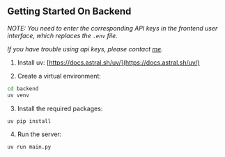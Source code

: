 ## Getting Started On Backend

*NOTE: You need to enter the corresponding API keys in the frontend user interface, which replaces the `.env` file.*

*If you have trouble using api keys, please contact [me](https://github.com/CaptainHPY).*

1. Install uv: [https://docs.astral.sh/uv/](https://docs.astral.sh/uv/)

2. Create a virtual environment:

```bash
cd backend
uv venv
```

3. Install the required packages:

```bash
uv pip install
```

4. Run the server:

```bash
uv run main.py
```
